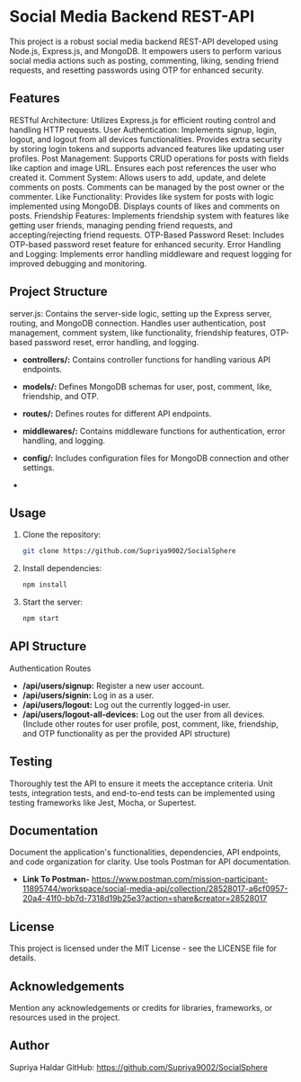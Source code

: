 # Social Media Backend REST-API
This project is a robust social media backend REST-API developed using Node.js, Express.js, and MongoDB. It empowers users to perform various social media actions such as posting, commenting, liking, sending friend requests, and resetting passwords using OTP for enhanced security.

## Features
RESTful Architecture: Utilizes Express.js for efficient routing control and handling HTTP requests.
User Authentication: Implements signup, login, logout, and logout from all devices functionalities. Provides extra security by storing login tokens and supports advanced features like updating user profiles.
Post Management: Supports CRUD operations for posts with fields like caption and image URL. Ensures each post references the user who created it.
Comment System: Allows users to add, update, and delete comments on posts. Comments can be managed by the post owner or the commenter.
Like Functionality: Provides like system for posts with logic implemented using MongoDB. Displays counts of likes and comments on posts.
Friendship Features: Implements friendship system with features like getting user friends, managing pending friend requests, and accepting/rejecting friend requests.
OTP-Based Password Reset: Includes OTP-based password reset feature for enhanced security.
Error Handling and Logging: Implements error handling middleware and request logging for improved debugging and monitoring.
## Project Structure
server.js: Contains the server-side logic, setting up the Express server, routing, and MongoDB connection. Handles user authentication, post management, comment system, like functionality, friendship features, OTP-based password reset, error handling, and logging.

- **controllers/:** Contains controller functions for handling various API endpoints.

- **models/:** Defines MongoDB schemas for user, post, comment, like, friendship, and OTP.

- **routes/:** Defines routes for different API endpoints.

- **middlewares/:** Contains middleware functions for authentication, error handling, and logging.

- **config/:** Includes configuration files for MongoDB connection and other settings.
- 
## Usage
1. Clone the repository:
   ```bash
   git clone https://github.com/Supriya9002/SocialSphere
2. Install dependencies:
   ```bash
   npm install
3. Start the server:
   ```bash
   npm start

## API Structure
Authentication Routes
- **/api/users/signup:** Register a new user account.
- **/api/users/signin:** Log in as a user.
- **/api/users/logout:** Log out the currently logged-in user.
- **/api/users/logout-all-devices:** Log out the user from all devices.
(Include other routes for user profile, post, comment, like, friendship, and OTP functionality as per the provided API structure)

## Testing
Thoroughly test the API to ensure it meets the acceptance criteria. Unit tests, integration tests, and end-to-end tests can be implemented using testing frameworks like Jest, Mocha, or Supertest.

## Documentation
Document the application's functionalities, dependencies, API endpoints, and code organization for clarity. Use tools Postman for API documentation.
- **Link To Postman-** https://www.postman.com/mission-participant-11895744/workspace/social-media-api/collection/28528017-a6cf0957-20a4-41f0-bb7d-7318d19b25e3?action=share&creator=28528017

## License
This project is licensed under the MIT License - see the LICENSE file for details.

## Acknowledgements
Mention any acknowledgements or credits for libraries, frameworks, or resources used in the project.

## Author
Supriya Haldar
GitHub: https://github.com/Supriya9002/SocialSphere
   
